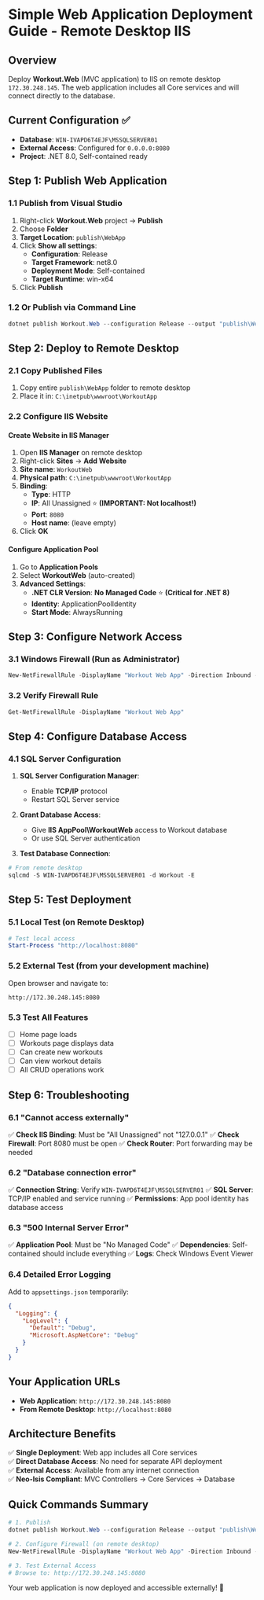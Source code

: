 # Simple Web Application Deployment Guide - Remote Desktop IIS

## Overview
Deploy **Workout.Web** (MVC application) to IIS on remote desktop `172.30.248.145`. The web application includes all Core services and will connect directly to the database.

## Current Configuration ✅
- **Database**: `WIN-IVAPD6T4EJF\MSSQLSERVER01` 
- **External Access**: Configured for `0.0.0.0:8080`
- **Project**: .NET 8.0, Self-contained ready

## Step 1: Publish Web Application

### 1.1 Publish from Visual Studio
1. Right-click **Workout.Web** project → **Publish**
2. Choose **Folder**
3. **Target Location**: `publish\WebApp`
4. Click **Show all settings**:
   - **Configuration**: Release
   - **Target Framework**: net8.0
   - **Deployment Mode**: Self-contained
   - **Target Runtime**: win-x64
5. Click **Publish**

### 1.2 Or Publish via Command Line
```powershell
dotnet publish Workout.Web --configuration Release --output "publish\WebApp" --self-contained true --runtime win-x64
```

## Step 2: Deploy to Remote Desktop

### 2.1 Copy Published Files
1. Copy entire `publish\WebApp` folder to remote desktop
2. Place it in: `C:\inetpub\wwwroot\WorkoutApp`

### 2.2 Configure IIS Website

#### Create Website in IIS Manager
1. Open **IIS Manager** on remote desktop
2. Right-click **Sites** → **Add Website**
3. **Site name**: `WorkoutWeb`
4. **Physical path**: `C:\inetpub\wwwroot\WorkoutApp`
5. **Binding**:
   - **Type**: HTTP
   - **IP**: All Unassigned ⭐ **(IMPORTANT: Not localhost!)**
   - **Port**: `8080`
   - **Host name**: (leave empty)
6. Click **OK**

#### Configure Application Pool
1. Go to **Application Pools**
2. Select **WorkoutWeb** (auto-created)
3. **Advanced Settings**:
   - **.NET CLR Version**: **No Managed Code** ⭐ **(Critical for .NET 8)**
   - **Identity**: ApplicationPoolIdentity
   - **Start Mode**: AlwaysRunning

## Step 3: Configure Network Access

### 3.1 Windows Firewall (Run as Administrator)
```powershell
New-NetFirewallRule -DisplayName "Workout Web App" -Direction Inbound -Protocol TCP -LocalPort 8080 -Action Allow
```

### 3.2 Verify Firewall Rule
```powershell
Get-NetFirewallRule -DisplayName "Workout Web App"
```

## Step 4: Configure Database Access

### 4.1 SQL Server Configuration
1. **SQL Server Configuration Manager**:
   - Enable **TCP/IP** protocol
   - Restart SQL Server service

2. **Grant Database Access**:
   - Give **IIS AppPool\WorkoutWeb** access to Workout database
   - Or use SQL Server authentication

3. **Test Database Connection**:
```powershell
# From remote desktop
sqlcmd -S WIN-IVAPD6T4EJF\MSSQLSERVER01 -d Workout -E
```

## Step 5: Test Deployment

### 5.1 Local Test (on Remote Desktop)
```powershell
# Test local access
Start-Process "http://localhost:8080"
```

### 5.2 External Test (from your development machine)
Open browser and navigate to:
```
http://172.30.248.145:8080
```

### 5.3 Test All Features
- [ ] Home page loads
- [ ] Workouts page displays data
- [ ] Can create new workouts
- [ ] Can view workout details
- [ ] All CRUD operations work

## Step 6: Troubleshooting

### 6.1 "Cannot access externally"
✅ **Check IIS Binding**: Must be "All Unassigned" not "127.0.0.1"
✅ **Check Firewall**: Port 8080 must be open
✅ **Check Router**: Port forwarding may be needed

### 6.2 "Database connection error"
✅ **Connection String**: Verify `WIN-IVAPD6T4EJF\MSSQLSERVER01`
✅ **SQL Server**: TCP/IP enabled and service running
✅ **Permissions**: App pool identity has database access

### 6.3 "500 Internal Server Error"
✅ **Application Pool**: Must be "No Managed Code"
✅ **Dependencies**: Self-contained should include everything
✅ **Logs**: Check Windows Event Viewer

### 6.4 Detailed Error Logging
Add to `appsettings.json` temporarily:
```json
{
  "Logging": {
    "LogLevel": {
      "Default": "Debug",
      "Microsoft.AspNetCore": "Debug"
    }
  }
}
```

## Your Application URLs

- **Web Application**: `http://172.30.248.145:8080`
- **From Remote Desktop**: `http://localhost:8080`

## Architecture Benefits

✅ **Single Deployment**: Web app includes all Core services  
✅ **Direct Database Access**: No need for separate API deployment  
✅ **External Access**: Available from any internet connection  
✅ **Neo-Isis Compliant**: MVC Controllers → Core Services → Database  

## Quick Commands Summary

```powershell
# 1. Publish
dotnet publish Workout.Web --configuration Release --output "publish\WebApp" --self-contained true --runtime win-x64

# 2. Configure Firewall (on remote desktop)
New-NetFirewallRule -DisplayName "Workout Web App" -Direction Inbound -Protocol TCP -LocalPort 8080 -Action Allow

# 3. Test External Access
# Browse to: http://172.30.248.145:8080
```

Your web application is now deployed and accessible externally! 🚀 